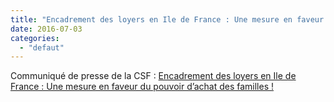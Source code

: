 ```yaml
---
title: "Encadrement des loyers en Ile de France : Une mesure en faveur du pouvoir d’achat des familles"
date: 2016-07-03
categories: 
  - "defaut"
---
```


Communiqué de presse de la CSF : [Encadrement des loyers en Ile de France : Une mesure en faveur du pouvoir d’achat des familles !](http://www3.slc.asso.fr/wp-content/uploads/2016/07/CP-extension-encadrement-des-loyers-01-07-161.pdf)
